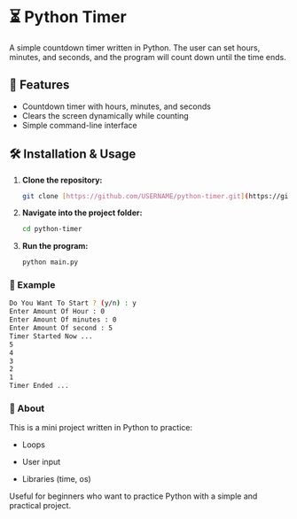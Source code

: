 # ⏳ Python Timer

A simple countdown timer written in Python.
The user can set hours, minutes, and seconds, and the program will count down until the time ends.



## 🚀 Features

- Countdown timer with hours, minutes, and seconds
- Clears the screen dynamically while counting
- Simple command-line interface



## 🛠️ Installation & Usage

1.  **Clone the repository:**
    ```bash
    git clone [https://github.com/USERNAME/python-timer.git](https://github.com/USERNAME/python-timer.git)
    ```

2.  **Navigate into the project folder:**
    ```bash
    cd python-timer
    ```

3.  **Run the program:**
    ```bash
    python main.py
    ```



### 📸 Example

```bash
Do You Want To Start ? (y/n) : y
Enter Amount Of Hour : 0
Enter Amount Of minutes : 0
Enter Amount Of second : 5
Timer Started Now ...
5
4
3
2
1
Timer Ended ...
```
### 📌 About
This is a mini project written in Python to practice:

- Loops

- User input

- Libraries (time, os)

Useful for beginners who want to practice Python with a simple and practical project.
